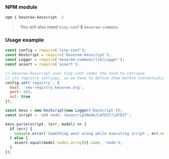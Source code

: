 ### NPM module
```sh
npm i kevoree-kevscript -S
```
> <i class="fa fa-lightbulb-o"></i> &nbsp; You will also need `tiny-conf` & `kevoree-commons`  

### Usage example
```js
const config = require('tiny-conf');
const KevScript = require('kevoree-kevscript');
const Logger = require('kevoree-commons/lib/Logger');
const assert = require('assert');

// kevoree-kevscript uses tiny-conf under the hood to retrieve
// its registry settings, so we have to define them before instantiation
config.set('registry', {
  host: 'new-registry.kevoree.org',
  port: 443,
  ssl: true
});

const kevs = new KevScript(new Logger('KevScript'));
const script = 'add node: JavascriptNode/LATEST/LATEST';

kevs.parse(script, (err, model) => {
  if (err) {
    console.error('Something went wrong while executing script', err.message);
  } else {
    assert.equal(model.nodes.array[0].name, 'node');
  }
});
```
